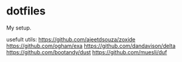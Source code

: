 # dotfiles
My setup.

usefult utils:
https://github.com/ajeetdsouza/zoxide
https://github.com/ogham/exa
https://github.com/dandavison/delta
https://github.com/bootandy/dust
https://github.com/muesli/duf
